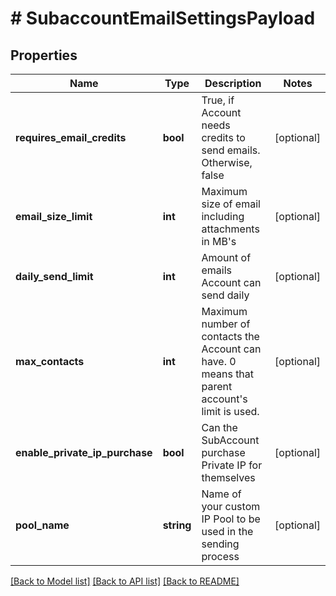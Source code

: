 # # SubaccountEmailSettingsPayload

## Properties

Name | Type | Description | Notes
------------ | ------------- | ------------- | -------------
**requires_email_credits** | **bool** | True, if Account needs credits to send emails. Otherwise, false | [optional]
**email_size_limit** | **int** | Maximum size of email including attachments in MB&#39;s | [optional]
**daily_send_limit** | **int** | Amount of emails Account can send daily | [optional]
**max_contacts** | **int** | Maximum number of contacts the Account can have. 0 means that parent account&#39;s limit is used. | [optional]
**enable_private_ip_purchase** | **bool** | Can the SubAccount purchase Private IP for themselves | [optional]
**pool_name** | **string** | Name of your custom IP Pool to be used in the sending process | [optional]

[[Back to Model list]](../../README.md#models) [[Back to API list]](../../README.md#endpoints) [[Back to README]](../../README.md)
